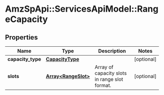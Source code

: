 # AmzSpApi::ServicesApiModel::RangeCapacity

## Properties
Name | Type | Description | Notes
------------ | ------------- | ------------- | -------------
**capacity_type** | [**CapacityType**](CapacityType.md) |  | [optional] 
**slots** | [**Array&lt;RangeSlot&gt;**](RangeSlot.md) | Array of capacity slots in range slot format. | [optional] 

